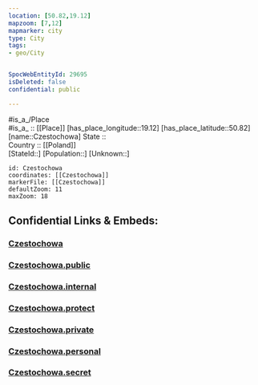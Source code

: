 ```yaml
---
location: [50.82,19.12] 
mapzoom: [7,12] 
mapmarker: city 
type: City
tags:
- geo/City


SpocWebEntityId: 29695
isDeleted: false
confidential: public

---
```

#is_a_/Place  
#is_a_ :: [[Place]] 
[has_place_longitude::19.12] 
[has_place_latitude::50.82] 
[name::Czestochowa] 
State ::  
Country :: [[Poland]]  
[StateId::] 
[Population::] 
[Unknown::] 


```leaflet
id: Czestochowa
coordinates: [[Czestochowa]] 
markerFile: [[Czestochowa]] 
defaultZoom: 11 
maxZoom: 18
```


## Confidential Links & Embeds: 

### [Czestochowa](/_Standards/Earth/Continent/Europe/Europe~East/Poland/Provinces~Poland/Silesian/City/Czestochowa.md) 

### [Czestochowa.public](/_public/Earth/Continent/Europe/Europe~East/Poland/Provinces~Poland/Silesian/City/Czestochowa.public.md) 

### [Czestochowa.internal](/_internal/Earth/Continent/Europe/Europe~East/Poland/Provinces~Poland/Silesian/City/Czestochowa.internal.md) 

### [Czestochowa.protect](/_protect/Earth/Continent/Europe/Europe~East/Poland/Provinces~Poland/Silesian/City/Czestochowa.protect.md) 

### [Czestochowa.private](/_private/Earth/Continent/Europe/Europe~East/Poland/Provinces~Poland/Silesian/City/Czestochowa.private.md) 

### [Czestochowa.personal](/_personal/Earth/Continent/Europe/Europe~East/Poland/Provinces~Poland/Silesian/City/Czestochowa.personal.md) 

### [Czestochowa.secret](/_secret/Earth/Continent/Europe/Europe~East/Poland/Provinces~Poland/Silesian/City/Czestochowa.secret.md)

